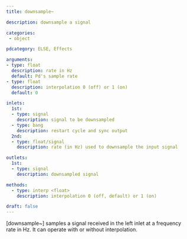 ```yaml
---
title: downsample~

description: downsample a signal

categories:
 - object

pdcategory: ELSE, Effects

arguments:
- type: float
  description: rate in Hz
  default: Pd's sample rate
- type: float
  description: interpolation 0 (off) or 1 (on)
  default: 0

inlets:
  1st:
  - type: signal
    description: signal to be downsampled
  - type: bang
    description: restart cycle and sync output
  2nd:
  - type: float/signal
    description: rate (in Hz) used to downsample the input signal

outlets:
  1st:
  - type: signal
    description: downsampled signal

methods:
  - type: interp <float>
    description: interpolation 0 (off, default) or 1 (on)

draft: false
---
```


[downsample~] samples a signal received in the left inlet at a frequency rate in Hz. It can operate with or without interpolation.

